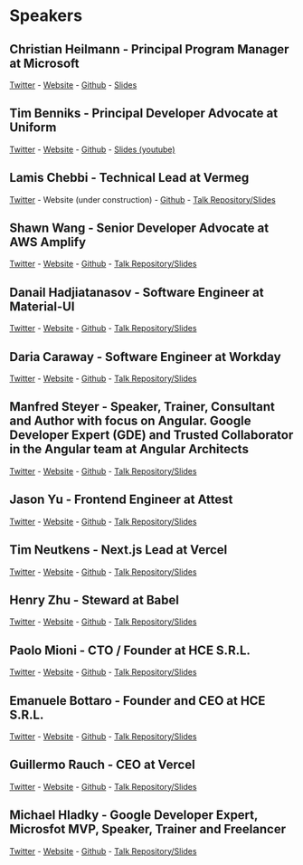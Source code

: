 # Speakers

## Christian Heilmann - Principal Program Manager at Microsoft
[Twitter](https://twitter.com/codepo8) - [Website](https://christianheilmann.com/) - [Github](https://github.com/codepo8) - [Slides](https://noti.st/codepo8/WM3UcI/javascript-web-tooling-now-and-tomorrow)


## Tim Benniks - Principal Developer Advocate at Uniform
[Twitter](https://twitter.com/timbenniks) - [Website](https://timbenniks.dev/) - [Github](https://github.com/timbenniks) - [Slides (youtube)](https://www.youtube.com/watch?v=YEzAod1sDdg)


## Lamis Chebbi - Technical Lead at Vermeg
[Twitter](https://twitter.com/LamisChebbi) - Website (under construction) - [Github](https://github.com/lamisChebbi) - [Talk Repository/Slides]()


## Shawn Wang - Senior Developer Advocate at AWS Amplify
[Twitter](https://twitter.com/swyx) - [Website](https://www.swyx.io/) - [Github](https://github.com/sw-yx/swyxdotio) - [Talk Repository/Slides]()


## Danail Hadjiatanasov - Software Engineer at Material-UI
[Twitter]() - [Website]() - [Github]() - [Talk Repository/Slides]()


## Daria Caraway - Software Engineer at Workday
[Twitter](https://twitter.com/dariacaraway) - [Website](https://www.dariacaraway.com/) - [Github]() - [Talk Repository/Slides]()


## Manfred Steyer - Speaker, Trainer, Consultant and Author with focus on Angular. Google Developer Expert (GDE) and Trusted Collaborator in the Angular team at Angular Architects
[Twitter](https://twitter.com/ManfredSteyer) - [Website](https://www.softwarearchitekt.at/) - [Github](https://github.com/manfredsteyer) - [Talk Repository/Slides]()


## Jason Yu - Frontend Engineer at Attest
[Twitter](https://twitter.com/ycmjason) - [Website](https://www.ycmjason.com/) - [Github](https://github.com/ycmjason) - [Talk Repository/Slides]()


## Tim Neutkens - Next.js Lead at Vercel
[Twitter](https://twitter.com/timneutkens) - [Website](https://timn.tech/) - [Github](https://github.com/timneutkens) - [Talk Repository/Slides]()

## Henry Zhu - Steward at Babel
[Twitter](https://twitter.com/left_pad) - [Website](https://www.henryzoo.com/) - [Github](https://github.com/hzoo) - [Talk Repository/Slides]()


## Paolo Mioni - CTO / Founder at HCE S.R.L.
[Twitter](https://twitter.com/pmioni) - [Website]() - [Github](https://github.com/pmioni) - [Talk Repository/Slides]()


## Emanuele Bottaro - Founder and CEO at HCE S.R.L.
[Twitter](https://twitter.com/hcemanbot) - [Website]() - [Github]() - [Talk Repository/Slides]()


## Guillermo Rauch - CEO at Vercel
[Twitter]() - [Website]() - [Github]() - [Talk Repository/Slides]()


## Michael Hladky - Google Developer Expert, Microsfot MVP, Speaker, Trainer and Freelancer
[Twitter]() - [Website]() - [Github]() - [Talk Repository/Slides]()

